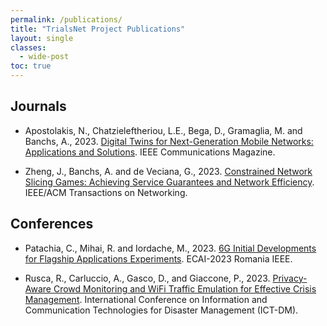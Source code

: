 ```yaml
---
permalink: /publications/
title: "TrialsNet Project Publications"
layout: single
classes:
  - wide-post
toc: true
---
```


## Journals

- Apostolakis, N., Chatzieleftheriou, L.E., Bega, D., Gramaglia, M. and Banchs, A., 2023. [Digital Twins for Next-Generation Mobile Networks\: Applications and Solutions](https://zenodo.org/record/7913098). IEEE Communications Magazine.

- Zheng, J.,  Banchs, A. and de Veciana, G., 2023. [Constrained Network Slicing Games: Achieving Service Guarantees and Network Efficiency](https://zenodo.org/record/8174062). IEEE/ACM Transactions on Networking.


## Conferences

- Patachia, C., Mihai, R. and Iordache, M., 2023. [6G Initial Developments for Flagship Applications Experiments](https://zenodo.org/record/8131471). ECAI-2023 Romania IEEE.

- Rusca, R., Carluccio, A., Gasco, D., and Giaccone, P., 2023. [Privacy-Aware Crowd Monitoring and WiFi Traffic Emulation for Effective Crisis Management](https://zenodo.org/record/8221688).  International Conference on Information and Communication Technologies for Disaster Management (ICT-DM).
